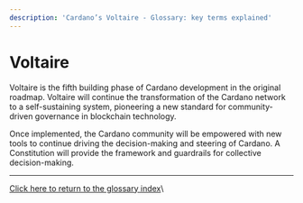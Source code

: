 ```yaml
---
description: 'Cardano’s Voltaire - Glossary: key terms explained'
---
```


# Voltaire

Voltaire is the fifth building phase of Cardano development in the original roadmap. Voltaire will continue the transformation of the Cardano network to a self-sustaining system, pioneering a new standard for community-driven governance in blockchain technology.&#x20;

Once implemented, the Cardano community will be empowered with new tools to continue driving the decision-making and steering of Cardano. A Constitution will provide the framework and guardrails for collective decision-making.

***

[Click here to return to the glossary index](../)\
